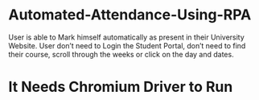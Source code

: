 # Automated-Attendance-Using-RPA
User is able to Mark himself automatically as present in their University Website.
User don’t need to Login the Student Portal, don’t need to find their course, scroll through the weeks or click on the day and dates.

# It Needs Chromium Driver to Run
